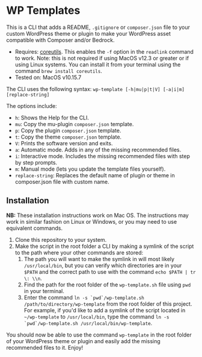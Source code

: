 # WP Templates
This is a CLI that adds a README, `.gitignore` or `composer.json` file to your custom WordPress theme or plugin to make your WordPress asset compatible with Composer and/or Bedrock.

- Requires: [coreutils](https://formulae.brew.sh/formula/coreutils). This enables the `-f` option in the `readlink` command to work. Note: this is not required if using MacOS v12.3 or greater or if using Linux systems. You can install it from your terminal using the command `brew install coreutils`.
- Tested on: MacOS v10.15.7

The CLI uses the following syntax:
`wp-template [-h|mu|p|t|V] [-a|i|m] [replace-string]`

The options include:
- `h`:     Shows the Help for the CLI.
- `mu`:    Copy the mu-plugin `composer.json` template.
- `p`:     Copy the plugin `composer.json` template.
- `t`:     Copy the theme `composer.json` template.
- `V`:     Prints the software version and exits.
- `a`:     Automatic mode. Adds in any of the missing recommended files.
- `i`:     Interactive mode. Includes the missing recommended files with step by step prompts.
- `m`:     Manual mode (lets you update the template files yourself).
- `replace-string`:     Replaces the default name of plugin or theme in composer.json file with custom name.

## Installation
**NB:** These installation instructions work on Mac OS. The instructions may work in similar fashion on Linux or Windows, or you may need to use equivalent commands.

1. Clone this repository to your system.
2. Make the script in the root folder a CLI by making a symlink of the script to the path where your other commands are stored:
   1. The path you will want to make the symlink in will most likely `/usr/local/bin`, but you can verify which directories are in your `$PATH` and the correct path to use with the command `echo $PATH | tr \: \\n`.
   2. Find the path for the root folder of the `wp-template.sh` file using `pwd` in your terminal.
   3. Enter the command ```ln -s `pwd`/wp-template.sh /path/to/directory/wp-template``` from the root folder of this project. For example, if you'd like to add a symlink of the script located in `~/wp-template` to `/usr/local/bin`, type the command ```ln -s `pwd`/wp-template.sh /usr/local/bin/wp-template```.

You should now be able to use the command `wp-template` in the root folder of your WordPress theme or plugin and easily add the missing recommended files to it. Enjoy!

